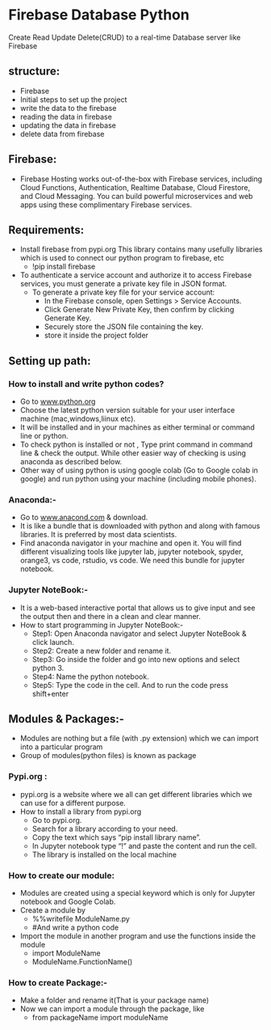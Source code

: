 # Firebase Database Python
Create Read Update Delete(CRUD) to a real-time Database server like Firebase

## structure: 
- Firebase
- Initial steps to set up the project
- write the data to the firebase
- reading the data in firebase
- updating the data in firebase
- delete data from firebase

## Firebase:
- Firebase Hosting works out-of-the-box with Firebase services, including Cloud Functions, Authentication, Realtime Database, Cloud Firestore, and Cloud Messaging. You can build powerful microservices and web apps using these complimentary Firebase services.

##  Requirements:
- Install firebase from pypi.org This library contains many usefully libraries which is used to connect our python program to firebase, etc
   - !pip install firebase 
- To authenticate a service account and authorize it to access Firebase services, you must generate a private key file in JSON format.
  - To generate a private key file for your service account:
     - In the Firebase console, open Settings > Service Accounts.
     - Click Generate New Private Key, then confirm by clicking Generate Key.
     - Securely store the JSON file containing the key.
     - store it inside the project folder

## Setting up path:
### How to install and write python codes?
- Go to www.python.org
- Choose the latest python version suitable for your user interface  machine (mac,windows,liinux etc).
- It will be installed and in your machines as either terminal or command line or python.
- To check python is installed or not , Type print command in command line & check the output. While other easier way of checking is using anaconda as described below.
- Other way of using python is using google colab (Go to Google colab in google) and run python using your machine (including mobile phones).

### Anaconda:-  
- Go to  www.anacond.com  & download.
- It is like a  bundle that is downloaded with python and along with famous libraries. It is preferred by most data scientists.
- Find anaconda navigator in your machine and open it. You will find different visualizing tools like jupyter lab, jupyter notebook, spyder, orange3, vs code, rstudio, vs code. We need this bundle for jupyter notebook.

### Jupyter NoteBook:- 
- It is a web-based interactive portal that allows us to give input and see the output then and there in a clean and clear manner.
- How to start programming in Jupyter NoteBook:-
   - Step1: Open Anaconda navigator and select Jupyter NoteBook & click launch.
   - Step2: Create a new folder and rename it.
   - Step3: Go inside the folder and go into new options and select python 3.
   - Step4: Name the python notebook.
   - Step5: Type the code in the cell. And to run the code press shift+enter
 
 ## Modules & Packages:- 
- Modules are nothing but a file (with .py extension) which we can import into a particular program
- Group of modules(python files) is known as package 
### Pypi.org :
- pypi.org is a website where we all can get different libraries which we can use for a different purpose.
- How to install a library from pypi.org
   - Go to pypi.org.
   - Search for a library according to your need.
   - Copy the text which says “pip install library name”.
   - In Jupyter notebook type “!” and paste the content and run the cell.
   - The library is installed on the local machine
### How to create our module:
   - Modules are created using a special keyword which is only for Jupyter notebook and Google Colab.
   - Create a module by
       - %%writefile ModuleName.py
       - #And write a python code
   - Import the module in another program and use the functions inside the module
      - import ModuleName
      - ModuleName.FunctionName()
### How to create Package:-
- Make a folder and rename it(That is your package name)
- Now we can import a module through the package, like
   - from packageName import moduleName

